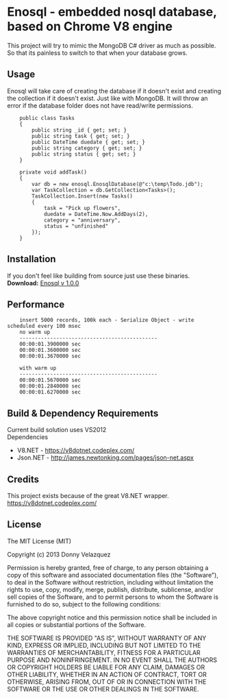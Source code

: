 Enosql - embedded nosql database, based on Chrome V8 engine
==============================================================
This project will try to mimic the MongoDB C# driver as much as possible.  
So that its painless to switch to that when your database grows.  

## Usage
Enosql will take care of creating the database if it doesn't exist
and creating the collection if it doesn't exist. Just like with MongoDB.
It will throw an error if the database folder does not have read/write permissions.

        public class Tasks
        {
            public string _id { get; set; }
            public string task { get; set; }
            public DateTime duedate { get; set; }
            public string category { get; set; }
            public string status { get; set; }
        }

        private void addTask()
        {
            var db = new enosql.EnosqlDatabase(@"c:\temp\Todo.jdb");
            var TaskCollection = db.GetCollection<Tasks>();
            TaskCollection.Insert(new Tasks()
            {
                task = "Pick up flowers",
                duedate = DateTime.Now.AddDays(2),
                category = "anniversary",
                status = "unfinished"
            });
        }

## Installation
If you don't feel like building from source just use these binaries.  
**Download:** [Enosql v 1.0.0](https://s3.amazonaws.com/dv.github2/Enosql-v1.0.0.7z)

## Performance
        insert 5000 records, 100k each - Serialize Object - write scheduled every 100 msec
        no warm up
        ---------------------------------------------
        00:00:01.3900000 sec
        00:00:01.3600000 sec
        00:00:01.3670000 sec
        
        with warm up
        ---------------------------------------------
        00:00:01.5670000 sec
        00:00:01.2840000 sec
        00:00:01.6270000 sec

## Build & Dependency Requirements   
  Current build solution uses VS2012  
  Dependencies
  - V8.NET - https://v8dotnet.codeplex.com/
  - Json.NET - http://james.newtonking.com/pages/json-net.aspx


## Credits
This project exists because of the great V8.NET wrapper.  
https://v8dotnet.codeplex.com/

## License
The MIT License (MIT)

Copyright (c) 2013 Donny Velazquez

Permission is hereby granted, free of charge, to any person obtaining a copy
of this software and associated documentation files (the "Software"), to deal
in the Software without restriction, including without limitation the rights
to use, copy, modify, merge, publish, distribute, sublicense, and/or sell
copies of the Software, and to permit persons to whom the Software is
furnished to do so, subject to the following conditions:

The above copyright notice and this permission notice shall be included in
all copies or substantial portions of the Software.

THE SOFTWARE IS PROVIDED "AS IS", WITHOUT WARRANTY OF ANY KIND, EXPRESS OR
IMPLIED, INCLUDING BUT NOT LIMITED TO THE WARRANTIES OF MERCHANTABILITY,
FITNESS FOR A PARTICULAR PURPOSE AND NONINFRINGEMENT. IN NO EVENT SHALL THE
AUTHORS OR COPYRIGHT HOLDERS BE LIABLE FOR ANY CLAIM, DAMAGES OR OTHER
LIABILITY, WHETHER IN AN ACTION OF CONTRACT, TORT OR OTHERWISE, ARISING FROM,
OUT OF OR IN CONNECTION WITH THE SOFTWARE OR THE USE OR OTHER DEALINGS IN
THE SOFTWARE.
